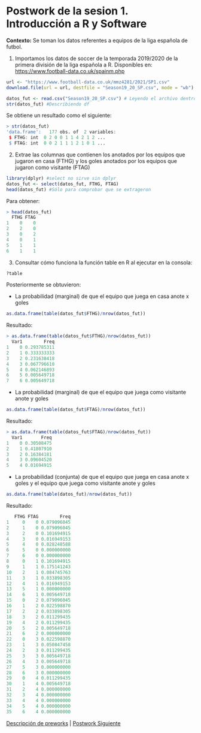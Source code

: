 # Postwork de la sesion 1. Introducción a R y Software

**Contexto:** Se toman los datos referentes a equipos de la liga española de futbol.

1. Importamos los datos de soccer de la temporada 2019/2020 de la primera división de la liga española a R. Disponibles en: https://www.football-data.co.uk/spainm.php
```r
url <- "https://www.football-data.co.uk/mmz4281/2021/SP1.csv"
download.file(url = url, destfile = "Season19_20_SP.csv", mode = "wb")

datos_fut <- read.csv("Season19_20_SP.csv") # Leyendo el archivo dentro del directorio de trabajo
str(datos_fut) #Describiendo df
```

Se obtiene un resultado como el siguiente:
```r
> str(datos_fut)
'data.frame':	177 obs. of  2 variables:
 $ FTHG: int  0 2 0 0 1 1 4 2 1 2 ...
 $ FTAG: int  0 0 2 1 1 1 2 1 0 1 ...
```

2. Extrae las columnas que contienen los anotados por los equipos que jugaron en casa (FTHG) y los goles anotados por los equipos que jugaron como visitante (FTAG)

```r
library(dplyr) #select no sirve sin dplyr
datos_fut <- select(datos_fut, FTHG, FTAG)
head(datos_fut) #Sólo para comprobar que se extrageron
```

Para obtener:
```r
> head(datos_fut)
  FTHG FTAG
1    0    0
2    2    0
3    0    2
4    0    1
5    1    1
6    1    1
```

3. Consultar cómo funciona la función table en R al ejecutar en la consola:
```r
?table
```
Posteriormente se obtuvieron:
- La probabilidad (marginal) de que el equipo que juega en casa anote x goles
```r
as.data.frame(table(datos_fut$FTHG)/nrow(datos_fut))
```
Resultado:
```r
> as.data.frame(table(datos_fut$FTHG)/nrow(datos_fut))
  Var1        Freq
1    0 0.293785311
2    1 0.333333333
3    2 0.231638418
4    3 0.067796610
5    4 0.062146893
6    5 0.005649718
7    6 0.005649718
```
- La probabilidad (marginal) de que el equipo que juega como visitante anote y goles
```r
as.data.frame(table(datos_fut$FTAG)/nrow(datos_fut))
```
Resultado:
```r
> as.data.frame(table(datos_fut$FTAG)/nrow(datos_fut))
  Var1       Freq
1    0 0.30508475
2    1 0.41807910
3    2 0.16384181
4    3 0.09604520
5    4 0.01694915
```
- La probabilidad (conjunta) de que el equipo que juega en casa anote x goles y el equipo que juega como visitante anote y goles
```r
as.data.frame(table(datos_fut)/nrow(datos_fut))
```
Resultado:
```r
   FTHG FTAG        Freq
1     0    0 0.079096045
2     1    0 0.079096045
3     2    0 0.101694915
4     3    0 0.016949153
5     4    0 0.028248588
6     5    0 0.000000000
7     6    0 0.000000000
8     0    1 0.101694915
9     1    1 0.175141243
10    2    1 0.084745763
11    3    1 0.033898305
12    4    1 0.016949153
13    5    1 0.000000000
14    6    1 0.005649718
15    0    2 0.079096045
16    1    2 0.022598870
17    2    2 0.033898305
18    3    2 0.011299435
19    4    2 0.011299435
20    5    2 0.005649718
21    6    2 0.000000000
22    0    3 0.022598870
23    1    3 0.050847458
24    2    3 0.011299435
25    3    3 0.005649718
26    4    3 0.005649718
27    5    3 0.000000000
28    6    3 0.000000000
29    0    4 0.011299435
30    1    4 0.005649718
31    2    4 0.000000000
32    3    4 0.000000000
33    4    4 0.000000000
34    5    4 0.000000000
35    6    4 0.000000000
```

[Descripción de preworks](https://github.com/CrisTafRos/BEDU_R) | [Postwork Siguiente](https://github.com/CrisTafRos/BEDU_R/tree/main/Postwork%202) 
